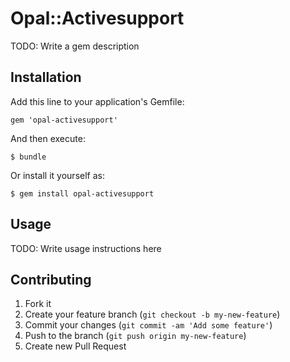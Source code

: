 # Opal::Activesupport

TODO: Write a gem description

## Installation

Add this line to your application's Gemfile:

    gem 'opal-activesupport'

And then execute:

    $ bundle

Or install it yourself as:

    $ gem install opal-activesupport

## Usage

TODO: Write usage instructions here

## Contributing

1. Fork it
2. Create your feature branch (`git checkout -b my-new-feature`)
3. Commit your changes (`git commit -am 'Add some feature'`)
4. Push to the branch (`git push origin my-new-feature`)
5. Create new Pull Request
